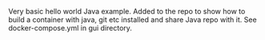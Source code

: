 Very basic hello world Java example. Added to the repo to show how to build a container with java, git etc installed and share Java repo with it. See docker-compose.yml in gui directory.